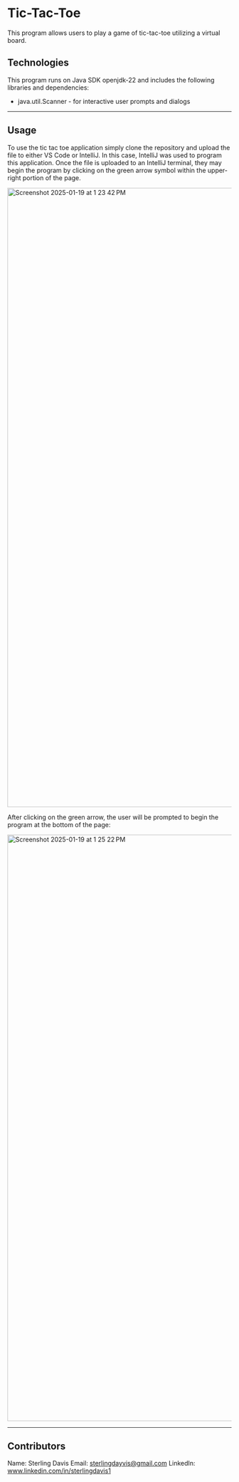 # Tic-Tac-Toe

This program allows users to play a game of tic-tac-toe utilizing a virtual board.  

## Technologies 

This program runs on Java SDK openjdk-22 and includes the following libraries and dependencies:

* java.util.Scanner - for interactive user prompts and dialogs 

---

## Usage 

To use the tic tac toe application simply clone the repository and upload the file to either VS Code or IntelliJ. In this case, IntelliJ was used to program this application. Once the file is uploaded to an IntelliJ terminal, they may begin the program by clicking on the green arrow symbol within the upper-right portion of the page. 


<img width="1392" alt="Screenshot 2025-01-19 at 1 23 42 PM" src="https://github.com/user-attachments/assets/7cc33744-ae8c-4cb8-886d-7c16941d0ec5" />


After clicking on the green arrow, the user will be prompted to begin the program at the bottom of the page: 

<img width="1318" alt="Screenshot 2025-01-19 at 1 25 22 PM" src="https://github.com/user-attachments/assets/bcbd9239-6e29-4762-86e5-af78881d01d4" />


---

## Contributors

Name: Sterling Davis 
Email: sterlingdayvis@gmail.com
LinkedIn: www.linkedin.com/in/sterlingdavis1
